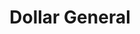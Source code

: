 ---
title: "Dollar General"
url: /syracuse/dollar-general-state-fair-boulevard/
shop: variety store
---
